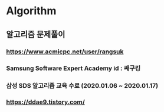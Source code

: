 # Algorithm
## 알고리즘 문제풀이 
### https://www.acmicpc.net/user/rangsuk
### Samsung Software Expert Academy id : 쌔구킹   
### 삼성 SDS 알고리즘 교육 수료 (2020.01.06 ~ 2020.01.17)  
### https://ddae9.tistory.com/

